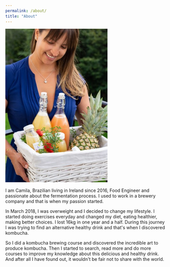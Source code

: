 ```yaml
---
permalink: /about/
title: "About"
---
```


<main id="main" class="page-content" aria-label="Content">
  <div class="inner">
    <div class="entry-wrap">
      <aside class="sidebar__right">
          <img class="author-picture" src="/assets/images/bio.jpeg" alt="Camila Curvelo" />
      </aside>
      <div class="entry-content">
        <p>I am Camila, Brazilian living in Ireland since 2016, Food Engineer and passionate about the fermentation process. I used to work in a brewery company and that is when my passion started.</p>
        <p>In March 2018, I was overweight and I decided to change my lifestyle. I started doing exercises everyday and changed my diet, eating healthier, making better choices. I lost 16kg in one year and a half. During this journey I was trying to find an alternative healthy drink and that's when I discovered kombucha.</p>
        <p>So I did a kombucha brewing course and discovered the incredible art to produce kombucha. Then I started to search, read more and do more courses to improve my knowledge about this delicious and healthy drink. And after all I have found out, it wouldn't be fair not to share with the world.</p>
      </div>
    </div>
  </div>
</main>
